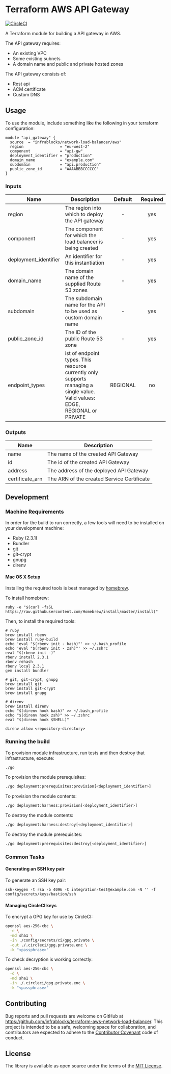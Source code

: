 Terraform AWS API Gateway
===================================

[![CircleCI](https://circleci.com/gh/infrablocks/terraform-aws-api-gateway.svg?style=svg)](https://circleci.com/gh/infrablocks/terraform-aws-api-gateway)

A Terraform module for building a API gateway in AWS.

The API gateway requires:
* An existing VPC
* Some existing subnets
* A domain name and public and private hosted zones
 
The API gateway consists of:
* Rest api
* ACM certificate
* Custom DNS


Usage
-----

To use the module, include something like the following in your terraform 
configuration:

```hcl-terraform
module "api_gateway" {
  source  = "infrablocks/network-load-balancer/aws"
  region                = "eu-west-2"
  component             = "api-gw"
  deployment_identifier = "production"
  domain_name           = "example.com"
  subdomain             = "api.production"
  public_zone_id        = "AAAABBBCCCCCC"
}
```


### Inputs

| Name                             | Description                                                                   | Default             | Required                             |
|----------------------------------|-------------------------------------------------------------------------------|:-------------------:|:------------------------------------:|
| region                           | The region into which to deploy the API gateway                             | -                   | yes                                  |
| component| The component for which the load balancer is being created    |- | yes|
| deployment_identifier|An identifier for this instantiation                                           |- | yes |
| domain_name| The domain name of the supplied Route 53 zones | - | yes|
| subdomain| The subdomain name for the API to be used as custom domain name| - | yes |
| public_zone_id|The ID of the public Route 53 zone |- | yes |
| endpoint_types| ist of endpoint types. This resource currently only supports managing a single value. Valid values: EDGE, REGIONAL or PRIVATE| REGIONAL| no|


### Outputs

| Name                                    | Description                                               |
|-----------------------------------------|-----------------------------------------------------------|
| name                                    | The name of the created API Gateway                               |
| id                                     | The id of the created API Gateway                               |
| address                                 | The address of the deployed API Gateway      |
| certificate_arn                         | The ARN of the created Service Certificate                |


Development
-----------

### Machine Requirements

In order for the build to run correctly, a few tools will need to be installed on your
development machine:

* Ruby (2.3.1)
* Bundler
* git
* git-crypt
* gnupg
* direnv

#### Mac OS X Setup

Installing the required tools is best managed by [homebrew](http://brew.sh).

To install homebrew:

```
ruby -e "$(curl -fsSL https://raw.githubusercontent.com/Homebrew/install/master/install)"
```

Then, to install the required tools:

```
# ruby
brew install rbenv
brew install ruby-build
echo 'eval "$(rbenv init - bash)"' >> ~/.bash_profile
echo 'eval "$(rbenv init - zsh)"' >> ~/.zshrc
eval "$(rbenv init -)"
rbenv install 2.3.1
rbenv rehash
rbenv local 2.3.1
gem install bundler

# git, git-crypt, gnupg
brew install git
brew install git-crypt
brew install gnupg

# direnv
brew install direnv
echo "$(direnv hook bash)" >> ~/.bash_profile
echo "$(direnv hook zsh)" >> ~/.zshrc
eval "$(direnv hook $SHELL)"

direnv allow <repository-directory>
```

### Running the build

To provision module infrastructure, run tests and then destroy that infrastructure,
execute:

```bash
./go
```

To provision the module prerequisites:

```bash
./go deployment:prerequisites:provision[<deployment_identifier>]
```

To provision the module contents:

```bash
./go deployment:harness:provision[<deployment_identifier>]
```

To destroy the module contents:

```bash
./go deployment:harness:destroy[<deployment_identifier>]
```

To destroy the module prerequisites:

```bash
./go deployment:prerequisites:destroy[<deployment_identifier>]
```


### Common Tasks

#### Generating an SSH key pair

To generate an SSH key pair:

```
ssh-keygen -t rsa -b 4096 -C integration-test@example.com -N '' -f config/secrets/keys/bastion/ssh
```

#### Managing CircleCI keys

To encrypt a GPG key for use by CircleCI:

```bash
openssl aes-256-cbc \
  -e \
  -md sha1 \
  -in ./config/secrets/ci/gpg.private \
  -out ./.circleci/gpg.private.enc \
  -k "<passphrase>"
```

To check decryption is working correctly:

```bash
openssl aes-256-cbc \
  -d \
  -md sha1 \
  -in ./.circleci/gpg.private.enc \
  -k "<passphrase>"
```

Contributing
------------

Bug reports and pull requests are welcome on GitHub at https://github.com/infrablocks/terraform-aws-network-load-balancer. 
This project is intended to be a safe, welcoming space for collaboration, and contributors are expected to adhere to 
the [Contributor Covenant](http://contributor-covenant.org) code of conduct.


License
-------

The library is available as open source under the terms of the [MIT License](http://opensource.org/licenses/MIT).
